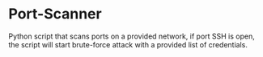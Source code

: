 # Port-Scanner
Python script that scans ports on a provided network, if port SSH is open, the script will start brute-force attack with a provided list of credentials. 

